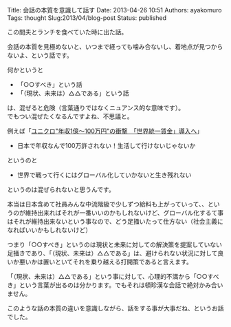 Title: 会話の本質を意識して話す
Date: 2013-04-26 10:51
Authors: ayakomuro
Tags:  thought
Slug:2013/04/blog-post
Status: published

この間夫とランチを食べていた時に出た話。


会話の本質を見極めないと、いつまで経っても噛み合ないし、着地点が見つからないよ、という話です。

何かというと

-   「○○すべき」という話
-   「（現状、未来は）△△である」という話

は、混ぜると危険（言葉通りではなくニュアンス的な意味です）。  
でもつい混ぜたくなるんですよね、不思議と。

例えば「[ユニクロ"年収1億～100万円"の衝撃　「世界統一賃金」導入へ](http://www.itmedia.co.jp/news/articles/1304/24/news040.html)」

-   日本で年収なんで100万許されない！生活して行けないじゃないか

というのと

-   世界で戦って行くにはグローバル化していかないと生き残れない

というのは混ぜられないと思うんです。

本当は日本含めて社員みんな中流階級で少しずつ給料も上がっていって、、というのが維持出来ればそれが一番いいのかもしれないけど、グローバル化するて事はそれが維持出来ないという事なので、どう足掻いたって仕方ない（社会主義になればいいかもしれないけど）

つまり「○○すべき」というのは現状と未来に対しての解決策を提案していない足掻きであり、「（現状、未来は）△△である」は、避けられない状況に対して良いか悪いかは置いといてそれを乗り越える打開策であると言えます。

「（現状、未来は）△△である」という事に対して、心理的不満から「○○すべき」という言葉が出るのは分かります。でもそれは頓珍漢な会話で絶対かみ合いません。

このような話の本質の違いを意識しながら、話をする事が大事だね、というお話でした。
